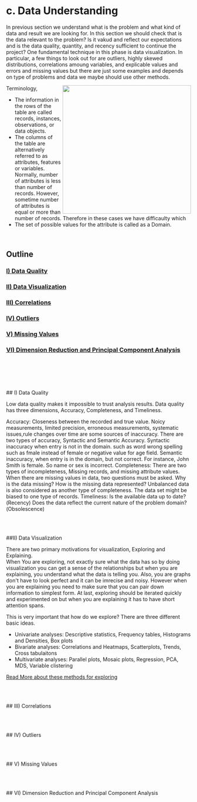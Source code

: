 
# c. Data Understanding

In previous section we understand what is the problem and what kind of data and result we are looking for. In this section we should check that is the data relevant to the problem? Is it vakud and reflect our expectations and is the data quality, quantity, and recency sufficient to continue the project? 
One fundamental technique in this phase is data visualization. In particular, a few things to look out for are outliers, highly skewed distributions, correlations amoung variables, and explicable values and errors and missing values but there are just some examples and depends on type of problems and data we maybe should use other methods.  

Terminology,
<img align="right" src="https://github.com/asikhalaban/R/blob/master/img/Screen%20Shot%202016-11-05%20at%202.07.07%20PM.png" width="350"><br>
- The information in the rows of the table are called records, instances, observations, or data objects.
- The columns of the table are alternatively referred to as attributes, features or variables.
Normally, number of attributes is less than number of records. However, sometime number of attributes is equal or more than number of records. Therefore in these cases we have difficaulty which 
- The set of possible values for the attribute is called as a Domain. 
<br>

## Outline

### [I) Data Quality](#Quality)
### [II) Data Visualization](#Visualization)
### [III) Correlations](#Correlation)
### [IV) Outliers](#Outlier)
### [V) Missing Values](#Missing)
### [VI) Dimension Reduction and Principal Component Analysis](#PCA)

<br><br><br><br>

<a name="Quality"/>
##  I) Data Quality

Low data quality makes it impossible to trust analysis results. 
Data quality has three dimensions, Accuracy, Completeness, and Timeliness. 

Accuracy:
Closeness between the recorded and true value. Noicy measurements, limited precision, erroneous measurements, systematic issues,rule changes over time are some sources of inaccuracy. 
There are two types of accuracy, Syntactic and Semantic Accuracy. Syntactic inaccuracy when entry is not in the domain. such as word wrong spelling such as fmale instead of female or negative value for age field. Semantic inaccuracy, when entry is in the domain, but not correct. For instance, John Smith is female. So name or sex is incorrect.
Completeness: 
There are two types of incompleteness, Missing records, and missing attribute values. 
When there are missing values in data, two questions must be asked. Why is the data missing? How is the missing data represented?
Unbalanced data is also considered as another type of completeness. The data set might be biased to one type of records. 
Timeliness:
Is the available data up to date?(Recency) Does the data reflect the current nature of the problem domain?(Obsolescence)


<br><br>

<a name="Visualization"/>
##II) Data Visualization

There are two primary motivations for visualization, Exploring and Explaining.  
When You are exploring, not exactly sure what the data has so by doing visualization you can get a sense of the relationships but when you are explaining, you understand what the data is telling you. 
Also, you are graphs don't have to look perfect and it can be imrecise and noisy. However when you are explaining  you need to make sure that you can pair down information to simplest form. 
At last, exploring should be iterated quickly and experimented on but when you are explaining it has to have short attention spans. 

This is very important that how do we explore? There are three different basic ideas. 
- Univariate analyses: Descriptive statistics, Frequency tables, Histograms and Densities, Box plots
- Bivariate analyses: Correlations and Heatmaps, Scatterplots, Trends, Cross tabulaitons
- Multivariate analyses: Parallel plots, Mosaic plots, Regression, PCA, MDS, Variable clistering

[Read More about these methods for exploring](https://github.com/asikhalaban/R/blob/master/Data-Exploring.md)

<br><br>

<a name="Correlation"/>
## III) Correlations

<br><br>

<a name="Outlier"/>
## IV) Outliers

<br><br>

<a name="Missing"/>
## V) Missing Values

<br><br>

<a name="PCA"/>
## VI) Dimension Reduction and Principal Component Analysis
